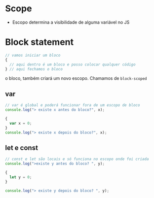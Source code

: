 # Scope

- Escopo determina a visibilidade de alguma variável no JS

# Block statement

```js
// vamos iniciar um bloco
{
  // aqui dentro é um bloco e posso colocar qualquer código
} // aqui fechamos o bloco
```

o bloco, também criará um novo escopo. Chamamos de
`block-scoped`

## var

```js
// var é global e poderá funcionar fora de um escopo de bloco
console.log("> existe x antes do bloco?", x);

{
  var x = 0;
}
console.log("> existe x depois do bloco?", x);
```

## let e const

```js
// const e let são locais e só funciona no escopo onde foi criada
console.log(">existe y antes do bloco? ", y);

{
  let y = 0;
}

console.log("> existe y depois do bloco? ", y);
```
